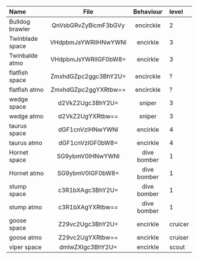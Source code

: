 | Name            |         File         |  Behaviour  | level     |
| :-------------- | :------------------: | :---------: | :-------- |
| Bulldog brawler | QnVsbGRvZyBicmF3bGVy |  encirckle  | 2         |x
| Twinblade space | VHdpbmJsYWRlIHNwYWNl |   encirkle    | 3         |
| Twinbalde atmo  | VHdpbmJsYWRlIGF0bW8= |   encirkle    | 3         |
| flatfish space  | ZmxhdGZpc2ggc3BhY2U= |  encirckle  | ?         |
| flatfish atmo   | ZmxhdGZpc2ggYXRtbw== |  encirckle  | ?         |
| wedge space     |   d2VkZ2Ugc3BhY2U=   |   sniper    | 3 |
| wedge atmo      |   d2VkZ2UgYXRtbw==   |   sniper    | 3 |
| taurus space    |   dGF1cnVzIHNwYWNl   |  encirkle   | 4   |(broken?!)
| taurus atmo     |   dGF1cnVzIGF0bW8=   |  encirkle   | 4   |
| Hornet space    |   SG9ybmV0IHNwYWNl   | dive bomber | 1   |
| Hornet atmo     |   SG9ybmV0IGF0bW8=   | dive bomber | 1   |
| stump space     |   c3R1bXAgc3BhY2U=   | dive bomber | 1   |
| stump atmo      |   c3R1bXAgYXRtbw==   | dive bomber | 1   |
| goose space     |   Z29vc2Ugc3BhY2U=   |  encirkle   | cruicer   |
| goose atmo      |   Z29vc2UgYXRtbw==   |  encirkle   | cruiser   |
| viper space     |   dmlwZXIgc3BhY2U=   |  encirkle   | scout     |